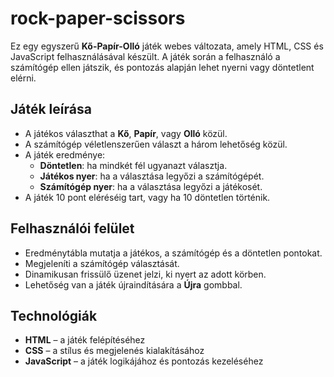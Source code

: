 # rock-paper-scissors

Ez egy egyszerű **Kő-Papír-Olló** játék webes változata, amely HTML, CSS és JavaScript felhasználásával készült. A játék során a felhasználó a számítógép ellen játszik, és pontozás alapján lehet nyerni vagy döntetlent elérni.

## Játék leírása

- A játékos választhat a **Kő**, **Papír**, vagy **Olló** közül.
- A számítógép véletlenszerűen választ a három lehetőség közül.
- A játék eredménye:
  - **Döntetlen**: ha mindkét fél ugyanazt választja.
  - **Játékos nyer**: ha a választása legyőzi a számítógépét.
  - **Számítógép nyer**: ha a választása legyőzi a játékosét.
- A játék 10 pont eléréséig tart, vagy ha 10 döntetlen történik.

## Felhasználói felület

- Eredménytábla mutatja a játékos, a számítógép és a döntetlen pontokat.
- Megjeleníti a számítógép választását.
- Dinamikusan frissülő üzenet jelzi, ki nyert az adott körben.
- Lehetőség van a játék újraindítására a **Újra** gombbal.

## Technológiák

- **HTML** – a játék felépítéséhez
- **CSS** – a stílus és megjelenés kialakításához
- **JavaScript** – a játék logikájához és pontozás kezeléséhez
